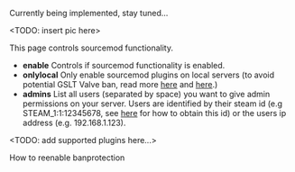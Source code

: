 Currently being implemented, stay tuned...

<TODO: insert pic here>

This page controls sourcemod functionality.

* **enable** Controls if sourcemod functionality is enabled.
* **onlylocal** Only enable sourcemod plugins on local servers (to avoid potential GSLT Valve ban, read more [here](https://forums.alliedmods.net/showthread.php?t=279854) and [here](http://blog.counter-strike.net/index.php/server_guidelines/).)
* **admins** List all users (separated by space) you want to give admin permissions on your server. Users are identified by their steam id (e.g STEAM_1:1:12345678, see [here](https://steamcommunity.com/sharedfiles/filedetails/?id=209000244) for how to obtain this id) or the users ip address (e.g. 192.168.1.123). 

<TODO: add supported plugins here...>


How to reenable banprotection

